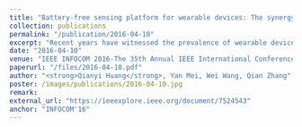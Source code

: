 ```yaml
---
title: "Battery-free sensing platform for wearable devices: The synergy between two feet"
collection: publications
permalink: "/publication/2016-04-10"
excerpt: "Recent years have witnessed the prevalence of wearable devices. Wearable devices are intelligent and multifunctional, but they rely heavily on batteries. This greatly limits their application scope, where replacement of battery or recharging is challenging or inconvenient. We note that wearable devices have the opportunity to harvest energy from human motion, as they are worn by the people as long as being functioning. In this study, we propose a battery-free sensing platform for wearable devices in the form-factor of shoes. It harvests the kinetic energy from walking or running to supply devices with power for sensing, processing and wireless communication, covering all the functionalities of commercial wearable devices. We achieve this goal by enabling the whole system running on the harvested energy from two feet. Each foot performs separate tasks and two feet are coordinated by ambient backscatter …"
date: "2016-04-10"
venue: "IEEE INFOCOM 2016-The 35th Annual IEEE International Conference on Computer Communications, 2016"
paperurl: "/files/2016-04-10.pdf"
author: "<strong>Qianyi Huang</strong>, Yan Mei, Wei Wang, Qian Zhang"
poster: /images/publications/2016-04-10.jpg
remark:
external_url: "https://ieeexplore.ieee.org/document/7524543"
anchor: "INFOCOM'16"
---
```

